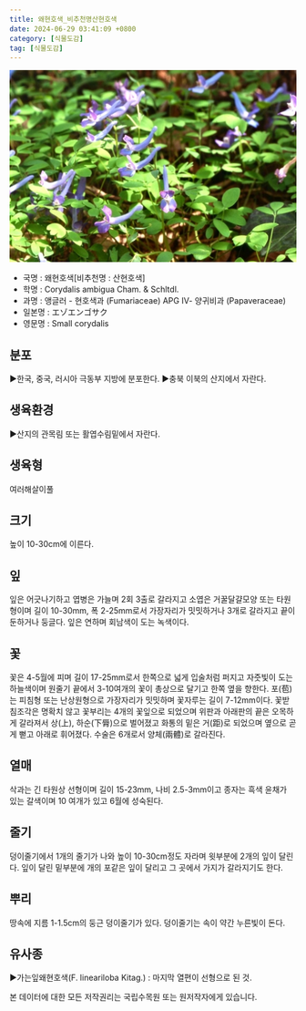 ```yaml
---
title: 왜현호색_비추천명산현호색
date: 2024-06-29 03:41:09 +0800
category: [식물도감]
tag: [식물도감]
---
```




![왜현호색[비추천명 : 산현호색]](/assets/img/fileUpload/plants/basic/Papaveraceae/Corydalis/1759/1_th2.JPG)
- 국명 : 왜현호색[비추천명 : 산현호색]
- 학명 : Corydalis ambigua Cham. & Schltdl.
- 과명 : 앵글러 - 현호색과 (Fumariaceae) APG Ⅳ- 양귀비과 (Papaveraceae)
- 일본명 : エゾエンゴサク
- 영문명 : Small corydalis


## 분포
▶한국, 중국, 러시아 극동부 지방에 분포한다.
▶충북 이북의 산지에서 자란다.
## 생육환경
▶산지의 관목림 또는 활엽수림밑에서 자란다.
## 생육형
여러해살이풀 
## 크기
높이 10-30cm에 이른다.
## 잎
잎은 어긋나기하고 엽병은 가늘며 2회 3출로 갈라지고 소엽은 거꿀달걀모양 또는 타원형이며 길이 10-30mm, 폭 2-25mm로서 가장자리가 밋밋하거나 3개로 갈라지고 끝이 둔하거나 둥글다. 잎은 연하며 회남색이 도는 녹색이다.
## 꽃
꽃은 4-5월에 피며 길이 17-25mm로서 한쪽으로 넓게 입술처럼 퍼지고 자줏빛이 도는 하늘색이며 원줄기 끝에서 3-10여개의 꽃이 총상으로 달기고 한쪽 옆을 향한다. 포(苞)는 피침형 또는 난상원형으로 가장자리가 밋밋하며 꽃자루는 길이 7-12mm이다. 꽃받침조각은 명확치 않고 꽃부리는 4개의 꽃잎으로 되었으며 위판과 아래판의 끝은 오목하게 갈라져서 상(上), 하순(下脣)으로 벌어졌고 화통의 밑은 거(距)로 되었으며 옆으로 곧게 뻗고 아래로 휘어졌다. 수술은 6개로서 양체(兩體)로 갈라진다.
## 열매
삭과는 긴 타원상 선형이며 길이 15-23mm, 나비 2.5-3mm이고 종자는 흑색 윤채가 있는 갈색이며 10 여개가 있고 6월에 성숙된다.
## 줄기
덩이줄기에서 1개의 줄기가 나와 높이 10-30cm정도 자라며 윗부분에 2개의 잎이 달린다. 잎이 달린 밑부분에 개의 포같은 잎이 달리고 그 곳에서 가지가 갈라지기도 한다.
## 뿌리
땅속에 지름 1-1.5cm의 둥근 덩이줄기가 있다. 덩이줄기는 속이 약간 누른빛이 돈다.
## 유사종
▶가는잎왜현호색(F. lineariloba Kitag.) : 마지막 열편이 선형으로 된 것.






본 데이터에 대한 모든 저작권리는 국립수목원 또는 원저작자에게 있습니다.
